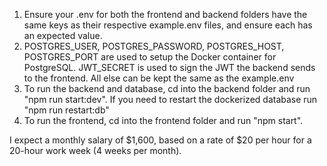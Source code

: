 
1. Ensure your .env for both the frontend and backend folders have the same keys as their respective example.env files, and ensure each has an expected value.
2. POSTGRES_USER, POSTGRES_PASSWORD, POSTGRES_HOST, POSTGRES_PORT are used to setup the Docker container for PostgreSQL. JWT_SECRET is used to sign the JWT the backend sends to the frontend. All else can be kept the same as the example.env
3. To run the backend and database, cd into the backend folder and run "npm run start:dev". If you need to restart the dockerized database run "npm run restart:db"
4. To run the frontend, cd into the frontend folder and run "npm start".

I expect a monthly salary of $1,600, based on a rate of $20 per hour for a 20-hour work week (4 weeks per month).